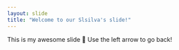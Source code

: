 ```yaml
---
layout: slide
title: "Welcome to our Slsilva's slide!"
---
```

This is my awesome slide :tada:
Use the left arrow to go back!
